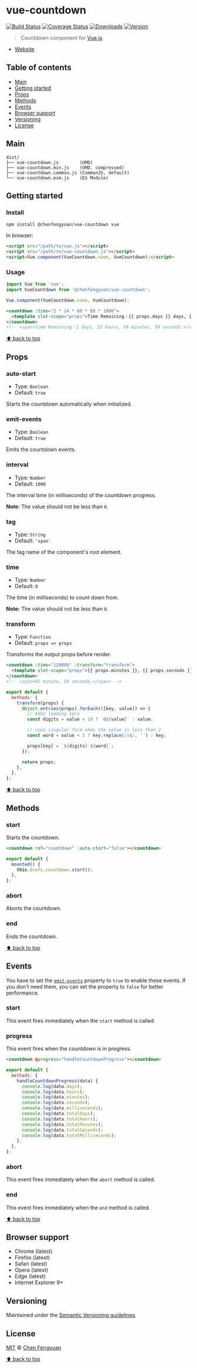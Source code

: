 # vue-countdown

[![Build Status](https://travis-ci.org/fengyuanchen/vue-countdown.svg)](https://travis-ci.org/fengyuanchen/vue-countdown) [![Coverage Status](https://img.shields.io/codecov/c/github/fengyuanchen/vue-countdown.svg)](https://codecov.io/gh/fengyuanchen/vue-countdown) [![Downloads](https://img.shields.io/npm/dm/@chenfengyuan/vue-countdown.svg)](https://www.npmjs.com/package/@chenfengyuan/vue-countdown) [![Version](https://img.shields.io/npm/v/@chenfengyuan/vue-countdown.svg)](https://www.npmjs.com/package/@chenfengyuan/vue-countdown)

> Countdown component for [Vue.js](https://vuejs.org).

- [Website](https://fengyuanchen.github.io/vue-countdown)

## Table of contents

- [Main](#main)
- [Getting started](#getting-started)
- [Props](#props)
- [Methods](#methods)
- [Events](#events)
- [Browser support](#browser-support)
- [Versioning](#versioning)
- [License](#license)

## Main

```text
dist/
├── vue-countdown.js        (UMD)
├── vue-countdown.min.js    (UMD, compressed)
├── vue-countdown.common.js (CommonJS, default)
└── vue-countdown.esm.js    (ES Module)
```

## Getting started

### Install

```shell
npm install @chenfengyuan/vue-countdown vue
```

In browser:

```html
<script src="/path/to/vue.js"></script>
<script src="/path/to/vue-countdown.js"></script>
<script>Vue.component(VueCountdown.name, VueCountdown);</script>
```

### Usage

```js
import Vue from 'vue';
import VueCountdown from '@chenfengyuan/vue-countdown';

Vue.component(VueCountdown.name, VueCountdown);
```

```html
<countdown :time="2 * 24 * 60 * 60 * 1000">
  <template slot-scope="props">Time Remaining：{{ props.days }} days, {{ props.hours }} hours, {{ props.minutes }} minutes, {{ props.seconds }} seconds.</template>
</countdown>
<!-- <span>Time Remaining：1 days, 23 hours, 59 minutes, 59 seconds.</span> -->
```

[⬆ back to top](#table-of-contents)

## Props

### auto-start

- Type: `Boolean`
- Default: `true`

Starts the countdown automatically when initialized.

### emit-events

- Type: `Boolean`
- Default: `true`

Emits the countdown events.

### interval

- Type: `Number`
- Default: `1000`

The interval time (in milliseconds) of the countdown progress.

**Note:** The value should not be less than `0`.

### tag

- Type: `String`
- Default: `'span'`

The tag name of the component's root element.

### time

- Type: `Number`
- Default: `0`

The time (in milliseconds) to count down from.

**Note:** The value should not be less than `0`.

### transform

- Type: `Function`
- Default: `props => props`

Transforms the output props before render.

```html
<countdown :time="120000" :transform="transform">
  <template slot-scope="props">{{ props.minutes }}, {{ props.seconds }}.</template>
</countdown>
<!-- <span>01 minute, 59 seconds.</span> -->
```

```js
export default {
  methods: {
    transform(props) {
      Object.entries(props).forEach(([key, value]) => {
        // Adds leading zero
        const digits = value < 10 ? `0${value}` : value;

        // uses singular form when the value is less than 2
        const word = value < 2 ? key.replace(/s$/, '') : key;

        props[key] = `${digits} ${word}`;
      });

      return props;
    },
  },
};
```

[⬆ back to top](#table-of-contents)

## Methods

### start

Starts the countdown.

```html
<countdown ref="countdown" :auto-start="false"></countdown>
```

```js
export default {
  mounted() {
    this.$refs.countdown.start();
  },
};
```

### abort

Aborts the countdown.

### end

Ends the countdown.

[⬆ back to top](#table-of-contents)

## Events

You have to set the [`emit-events`](#emit-events) property to `true` to enable these events. If you don't need them, you can set the property to `false` for better performance.

### start

This event fires immediately when the `start` method is called.

### progress

This event fires when the countdown is in progress.

```html
<countdown @progress="handleCountdownProgress"></countdown>
```

```js
export default {
  methods: {
    handleCountdownProgress(data) {
      console.log(data.days);
      console.log(data.hours);
      console.log(data.minutes);
      console.log(data.seconds);
      console.log(data.milliseconds);
      console.log(data.totalDays);
      console.log(data.totalHours);
      console.log(data.totalMinutes);
      console.log(data.totalSeconds);
      console.log(data.totalMilliseconds);
    },
  },
};
```

### abort

This event fires immediately when the `abort` method is called.

### end

This event fires immediately when the `end` method is called.

[⬆ back to top](#table-of-contents)

## Browser support

- Chrome (latest)
- Firefox (latest)
- Safari (latest)
- Opera (latest)
- Edge (latest)
- Internet Explorer 9+

## Versioning

Maintained under the [Semantic Versioning guidelines](https://semver.org).

## License

[MIT](https://opensource.org/licenses/MIT) © [Chen Fengyuan](https://chenfengyuan.com)

[⬆ back to top](#table-of-contents)
